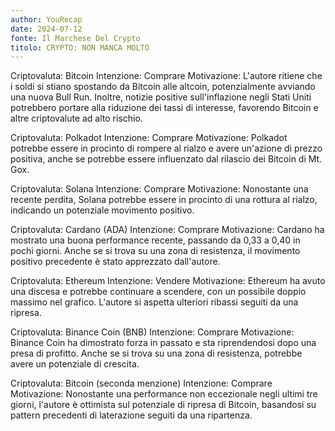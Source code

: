 ```yaml
---
author: YouRecap
date: 2024-07-12
fonte: Il Marchese Del Crypto
titolo: CRYPTO: NON MANCA MOLTO
---
```


Criptovaluta: Bitcoin
Intenzione: Comprare
Motivazione: L'autore ritiene che i soldi si stiano spostando da Bitcoin alle altcoin, potenzialmente avviando una nuova Bull Run. Inoltre, notizie positive sull'inflazione negli Stati Uniti potrebbero portare alla riduzione dei tassi di interesse, favorendo Bitcoin e altre criptovalute ad alto rischio.

Criptovaluta: Polkadot
Intenzione: Comprare
Motivazione: Polkadot potrebbe essere in procinto di rompere al rialzo e avere un'azione di prezzo positiva, anche se potrebbe essere influenzato dal rilascio dei Bitcoin di Mt. Gox.

Criptovaluta: Solana
Intenzione: Comprare
Motivazione: Nonostante una recente perdita, Solana potrebbe essere in procinto di una rottura al rialzo, indicando un potenziale movimento positivo.

Criptovaluta: Cardano (ADA)
Intenzione: Comprare
Motivazione: Cardano ha mostrato una buona performance recente, passando da 0,33 a 0,40 in pochi giorni. Anche se si trova su una zona di resistenza, il movimento positivo precedente è stato apprezzato dall'autore.

Criptovaluta: Ethereum
Intenzione: Vendere
Motivazione: Ethereum ha avuto una discesa e potrebbe continuare a scendere, con un possibile doppio massimo nel grafico. L'autore si aspetta ulteriori ribassi seguiti da una ripresa.

Criptovaluta: Binance Coin (BNB)
Intenzione: Comprare
Motivazione: Binance Coin ha dimostrato forza in passato e sta riprendendosi dopo una presa di profitto. Anche se si trova su una zona di resistenza, potrebbe avere un potenziale di crescita.

Criptovaluta: Bitcoin (seconda menzione)
Intenzione: Comprare
Motivazione: Nonostante una performance non eccezionale negli ultimi tre giorni, l'autore è ottimista sul potenziale di ripresa di Bitcoin, basandosi su pattern precedenti di laterazione seguiti da una ripartenza.
